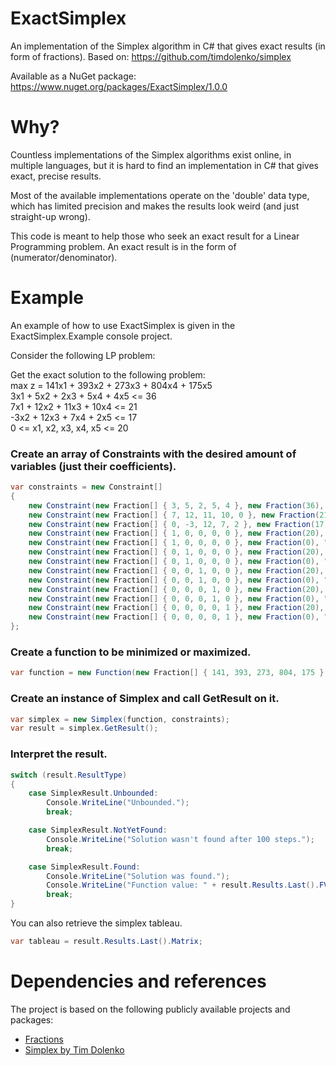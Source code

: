 # ExactSimplex
An implementation of the Simplex algorithm in C# that gives exact results (in form of fractions). Based on: https://github.com/timdolenko/simplex

Available as a NuGet package: https://www.nuget.org/packages/ExactSimplex/1.0.0

# Why?

Countless implementations of the Simplex algorithms exist online, in multiple languages, but it is hard to find an implementation in C# that gives exact, precise results.

Most of the available implementations operate on the 'double' data type, which has limited precision and makes the results look weird (and just straight-up wrong).

This code is meant to help those who seek an exact result for a Linear Programming problem. An exact result is in the form of (numerator/denominator).

# Example

An example of how to use ExactSimplex is given in the ExactSimplex.Example console project.

Consider the following LP problem:

Get the exact solution to the following problem:  
max z = 141x1 + 393x2 + 273x3 + 804x4 + 175x5  
3x1 + 5x2 + 2x3 + 5x4 + 4x5 <= 36  
7x1 + 12x2 + 11x3 + 10x4 <= 21  
-3x2 + 12x3 + 7x4 + 2x5 <= 17  
0 <= x1, x2, x3, x4, x5 <= 20  

### Create an array of Constraints with the desired amount of variables (just their coefficients).

```csharp
var constraints = new Constraint[]
{
	new Constraint(new Fraction[] { 3, 5, 2, 5, 4 }, new Fraction(36), "<="),
	new Constraint(new Fraction[] { 7, 12, 11, 10, 0 }, new Fraction(21), "<="),
	new Constraint(new Fraction[] { 0, -3, 12, 7, 2 }, new Fraction(17), "<="),
	new Constraint(new Fraction[] { 1, 0, 0, 0, 0 }, new Fraction(20), "<="),
	new Constraint(new Fraction[] { 1, 0, 0, 0, 0 }, new Fraction(0), ">="),
	new Constraint(new Fraction[] { 0, 1, 0, 0, 0 }, new Fraction(20), "<="),
	new Constraint(new Fraction[] { 0, 1, 0, 0, 0 }, new Fraction(0), ">="),
	new Constraint(new Fraction[] { 0, 0, 1, 0, 0 }, new Fraction(20), "<="),
	new Constraint(new Fraction[] { 0, 0, 1, 0, 0 }, new Fraction(0), ">="),
	new Constraint(new Fraction[] { 0, 0, 0, 1, 0 }, new Fraction(20), "<="),
	new Constraint(new Fraction[] { 0, 0, 0, 1, 0 }, new Fraction(0), ">="),
	new Constraint(new Fraction[] { 0, 0, 0, 0, 1 }, new Fraction(20), "<="),
	new Constraint(new Fraction[] { 0, 0, 0, 0, 1 }, new Fraction(0), ">=")
};
```

### Create a function to be minimized or maximized.

```csharp
var function = new Function(new Fraction[] { 141, 393, 273, 804, 175 }, new Fraction(0), true);
```

### Create an instance of Simplex and call GetResult on it.

```csharp
var simplex = new Simplex(function, constraints);
var result = simplex.GetResult();
```

### Interpret the result.

```csharp
switch (result.ResultType)
{
	case SimplexResult.Unbounded:
		Console.WriteLine("Unbounded.");
		break;

	case SimplexResult.NotYetFound:
		Console.WriteLine("Solution wasn't found after 100 steps.");
		break;

	case SimplexResult.Found:
		Console.WriteLine("Solution was found.");
		Console.WriteLine("Function value: " + result.Results.Last().FValue);
		break;
}
```

You can also retrieve the simplex tableau.

```csharp
var tableau = result.Results.Last().Matrix;
```


# Dependencies and references
The project is based on the following publicly available projects and packages:
- [Fractions](https://www.nuget.org/packages/Fractions)
- [Simplex by Tim Dolenko](https://github.com/timdolenko/simplex)
